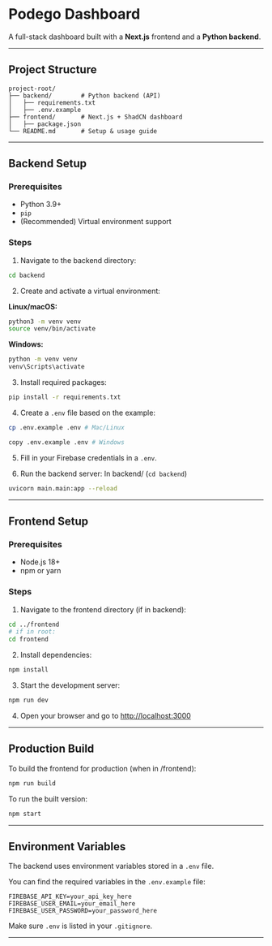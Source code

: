 # Podego Dashboard

A full-stack dashboard built with a **Next.js** frontend and a **Python backend**.

---

## Project Structure

```
project-root/
├── backend/        # Python backend (API)
│   ├── requirements.txt
│   ├── .env.example
├── frontend/       # Next.js + ShadCN dashboard
│   ├── package.json
└── README.md       # Setup & usage guide

```

---

## Backend Setup

### Prerequisites

- Python 3.9+
- `pip`
- (Recommended) Virtual environment support

### Steps

1. Navigate to the backend directory:

```bash
cd backend
```

2. Create and activate a virtual environment:

**Linux/macOS:**

```bash
python3 -m venv venv
source venv/bin/activate
```

**Windows:**

```bash
python -m venv venv
venv\Scripts\activate
```

3. Install required packages:

```bash
pip install -r requirements.txt
```

4. Create a `.env` file based on the example:

```bash
cp .env.example .env # Mac/Linux

copy .env.example .env # Windows
```

5. Fill in your Firebase credentials in a `.env`.

6. Run the backend server:
   In backend/ (`cd backend`)

```bash
uvicorn main.main:app --reload
```

---

## Frontend Setup

### Prerequisites

- Node.js 18+
- npm or yarn

### Steps

1. Navigate to the frontend directory (if in backend):

```bash
cd ../frontend
# if in root:
cd frontend
```

2. Install dependencies:

```bash
npm install
```

3. Start the development server:

```bash
npm run dev
```

4. Open your browser and go to [http://localhost:3000](http://localhost:3000)

---

## Production Build

To build the frontend for production (when in /frontend):

```bash
npm run build
```

To run the built version:

```bash
npm start
```

---

## Environment Variables

The backend uses environment variables stored in a `.env` file.

You can find the required variables in the `.env.example` file:

```env
FIREBASE_API_KEY=your_api_key_here
FIREBASE_USER_EMAIL=your_email_here
FIREBASE_USER_PASSWORD=your_password_here
```

Make sure `.env` is listed in your `.gitignore`.

---
